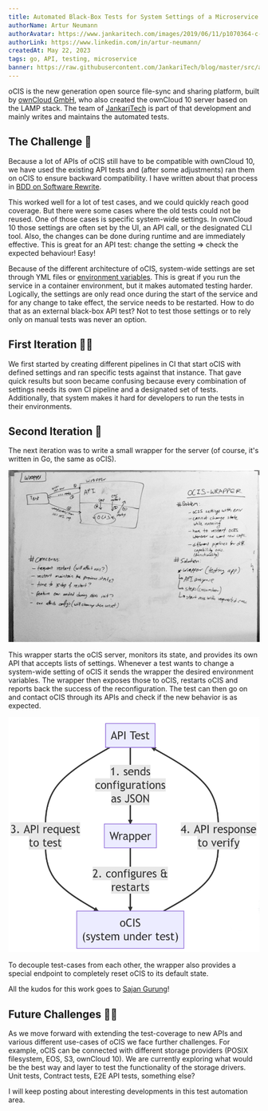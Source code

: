 ```yaml
---
title: Automated Black-Box Tests for System Settings of a Microservice Application
authorName: Artur Neumann
authorAvatar: https://www.jankaritech.com/images/2019/06/11/p1070364-c-light-800.jpg
authorLink: https://www.linkedin.com/in/artur-neumann/
createdAt: May 22, 2023
tags: go, API, testing, microservice
banner: https://raw.githubusercontent.com/JankariTech/blog/master/src/assets/ocisWrapper/banner.png 
---
```

oCIS is the new generation open source file-sync and sharing platform, built by [ownCloud GmbH](https://www.owncloud.com), who also created the ownCloud 10 server based on the LAMP stack. The team of [JankariTech](https://www.jankaritech.com) is part of that development and mainly writes and maintains the automated tests.

## The Challenge 🚀

Because a lot of APIs of oCIS still have to be compatible with ownCloud 10, we have used the existing API tests and (after some adjustments) ran them on oCIS to ensure backward compatibility. I have written about that process in [BDD on Software Rewrite](https://blog.jankaritech.com/#/blog/Behaviour%20Driven%20Development/BDD%20on%20Software%20Rewrite).

This worked well for a lot of test cases, and we could quickly reach good coverage. But there were some cases where the old tests could not be reused. One of those cases is specific system-wide settings. In ownCloud 10 those settings are often set by the UI, an API call, or the designated CLI tool. Also, the changes can be done during runtime and are immediately effective. This is great for an API test: change the setting => check the expected behaviour! Easy!

Because of the different architecture of oCIS, system-wide settings are set through YML files or [environment variables](https://doc.owncloud.com/ocis/next/deployment/services/env-var-note.html). This is great if you run the service in a container environment, but it makes automated testing harder. Logically, the settings are only read once during the start of the service and for any change to take effect, the service needs to be restarted. How to do that as an external black-box API test?
Not to test those settings or to rely only on manual tests was never an option.

## First Iteration 😵‍💫

We first started by creating different pipelines in CI that start oCIS with defined settings and ran specific tests against that instance. That gave quick results but soon became confusing because every combination of settings needs its own CI pipeline and a designated set of tests. Additionally, that system makes it hard for developers to run the tests in their environments.

## Second Iteration 🥳

The next iteration was to write a small wrapper for the server (of course, it's written in Go, the same as oCIS).

![Whiteboard](/src/assets/ocisWrapper/whiteboard.jpg)

This wrapper starts the oCIS server, monitors its state, and provides its own API that accepts lists of settings.
Whenever a test wants to change a system-wide setting of oCIS it sends the wrapper the desired environment variables. The wrapper then exposes those to oCIS, restarts oCIS and reports back the success of the reconfiguration. The test can then go on and contact oCIS through its APIs and check if the new behavior is as expected.

![Diagram](/src/assets/ocisWrapper/diagram.png)

To decouple test-cases from each other, the wrapper also provides a special endpoint to completely reset oCIS to its default state.

All the kudos for this work goes to [Sajan Gurung](https://github.com/saw-jan)!

## Future Challenges 🧑‍💻

As we move forward with extending the test-coverage to new APIs and various different use-cases of oCIS we face further challenges. For example, oCIS can be connected with different storage providers (POSIX filesystem, EOS, S3, ownCloud 10). We are currently exploring what would be the best way and layer to test the functionality of the storage drivers. Unit tests, Contract tests, E2E API tests, something else?

I will keep posting about interesting developments in this test automation area.
